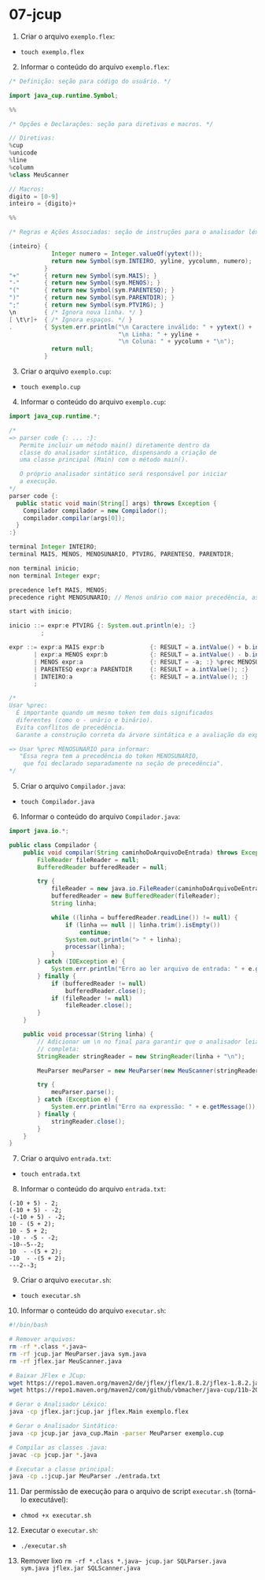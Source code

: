 # 07-jcup

1. Criar o arquivo `exemplo.flex`:
- `touch exemplo.flex`

2. Informar o conteúdo do arquivo `exemplo.flex`:
```java
/* Definição: seção para código do usuário. */

import java_cup.runtime.Symbol;

%%

/* Opções e Declarações: seção para diretivas e macros. */

// Diretivas:
%cup
%unicode
%line
%column
%class MeuScanner

// Macros:
digito = [0-9]
inteiro = {digito}+

%%

/* Regras e Ações Associadas: seção de instruções para o analisador léxico. */

{inteiro} {
            Integer numero = Integer.valueOf(yytext());
            return new Symbol(sym.INTEIRO, yyline, yycolumn, numero);
          }
"+"       { return new Symbol(sym.MAIS); }
"-"       { return new Symbol(sym.MENOS); }
"("       { return new Symbol(sym.PARENTESQ); }
")"       { return new Symbol(sym.PARENTDIR); }
";"       { return new Symbol(sym.PTVIRG); }
\n        { /* Ignora nova linha. */ }
[ \t\r]+  { /* Ignora espaços. */ }
.         { System.err.println("\n Caractere inválido: " + yytext() +
                               "\n Linha: " + yyline +
                               "\n Coluna: " + yycolumn + "\n"); 
            return null; 
          }
```

3. Criar o arquivo `exemplo.cup`:
- `touch exemplo.cup`

4. Informar o conteúdo do arquivo `exemplo.cup`:
```java
import java_cup.runtime.*;

/* 
=> parser code {: ... :}:
   Permite incluir um método main() diretamente dentro da 
   classe do analisador sintático, dispensando a criação de 
   uma classe principal (Main) com o método main().

   O próprio analisador sintático será responsável por iniciar 
   a execução.
*/
parser code {:
  public static void main(String[] args) throws Exception {
    Compilador compilador = new Compilador();
    compilador.compilar(args[0]);
  }
:}

terminal Integer INTEIRO;
terminal MAIS, MENOS, MENOSUNARIO, PTVIRG, PARENTESQ, PARENTDIR;

non terminal inicio;
non terminal Integer expr;

precedence left MAIS, MENOS;
precedence right MENOSUNARIO; // Menos unário com maior precedência, associatividade à direita.

start with inicio;

inicio ::= expr:e PTVIRG {: System.out.println(e); :}
         ;

expr ::= expr:a MAIS expr:b             {: RESULT = a.intValue() + b.intValue(); :}
       | expr:a MENOS expr:b            {: RESULT = a.intValue() - b.intValue(); :}
       | MENOS expr:a                   {: RESULT = -a; :} %prec MENOSUNARIO       
       | PARENTESQ expr:a PARENTDIR     {: RESULT = a.intValue(); :}
       | INTEIRO:a                      {: RESULT = a.intValue(); :}
       ;

/*
Usar %prec:
  É importante quando um mesmo token tem dois significados 
  diferentes (como o - unário e binário).
  Evita conflitos de precedência.
  Garante a construção correta da árvore sintática e a avaliação da expressão.

=> Usar %prec MENOSUNARIO para informar:
   "Essa regra tem a precedência do token MENOSUNARIO, 
    que foi declarado separadamente na seção de precedência".
*/
```

5. Criar o arquivo `Compilador.java`:
- `touch Compilador.java`

6. Informar o conteúdo do arquivo `Compilador.java`:
```java
import java.io.*;

public class Compilador {
    public void compilar(String caminhoDoArquivoDeEntrada) throws Exception {
        FileReader fileReader = null;
        BufferedReader bufferedReader = null;

        try {
            fileReader = new java.io.FileReader(caminhoDoArquivoDeEntrada);
            bufferedReader = new BufferedReader(fileReader);
            String linha;

            while ((linha = bufferedReader.readLine()) != null) {
                if (linha == null || linha.trim().isEmpty())
                    continue;
                System.out.println("> " + linha);
                processar(linha);
            }
        } catch (IOException e) {
            System.err.println("Erro ao ler arquivo de entrada: " + e.getMessage());
        } finally {
            if (bufferedReader != null)
                bufferedReader.close();
            if (fileReader != null)
                fileReader.close();
        }
    }

    public void processar(String linha) {
        // Adicionar um \n no final para garantir que o analisador leia a linha
        // completa:
        StringReader stringReader = new StringReader(linha + "\n");

        MeuParser meuParser = new MeuParser(new MeuScanner(stringReader));

        try {
            meuParser.parse();
        } catch (Exception e) {
            System.err.println("Erro na expressão: " + e.getMessage());
        } finally {
            stringReader.close();
        }
    }
}
```

7. Criar o arquivo `entrada.txt`:
- `touch entrada.txt`

8. Informar o conteúdo do arquivo `entrada.txt`:
```
(-10 + 5) - 2;  
(-10 + 5) - -2; 
-(-10 + 5) - -2;
10 - (5 + 2);   
10 - 5 + 2;     
-10 - -5 - -2;  
-10--5--2;      
10  - -(5 + 2); 
-10  - -(5 + 2);
---2--3;
```

9. Criar o arquivo `executar.sh`:
- `touch executar.sh`

10. Informar o conteúdo do arquivo `executar.sh`:
```bash
#!/bin/bash

# Remover arquivos:
rm -rf *.class *.java~
rm -rf jcup.jar MeuParser.java sym.java 
rm -rf jflex.jar MeuScanner.java   

# Baixar JFlex e JCup:
wget https://repo1.maven.org/maven2/de/jflex/jflex/1.8.2/jflex-1.8.2.jar -O jflex.jar
wget https://repo1.maven.org/maven2/com/github/vbmacher/java-cup/11b-20160615/java-cup-11b-20160615.jar -O jcup.jar

# Gerar o Analisador Léxico:
java -cp jflex.jar:jcup.jar jflex.Main exemplo.flex

# Gerar o Analisador Sintático:
java -cp jcup.jar java_cup.Main -parser MeuParser exemplo.cup

# Compilar as classes .java:
javac -cp jcup.jar *.java

# Executar a classe principal:
java -cp .:jcup.jar MeuParser ./entrada.txt
```

11. Dar permissão de execução para o arquivo de script `executar.sh` (torná-lo executável):
- `chmod +x executar.sh`

12. Executar o `executar.sh`:
- `./executar.sh`

13. Remover lixo `rm -rf *.class *.java~ jcup.jar SQLParser.java sym.java jflex.jar SQLScanner.java`